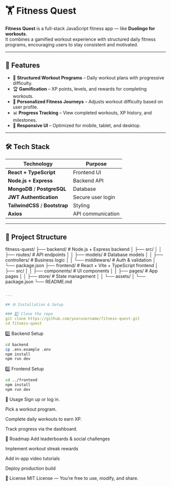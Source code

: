 # 🏋️ Fitness Quest

**Fitness Quest** is a full-stack JavaScript fitness app — like **Duolingo for workouts**.  
It combines a gamified workout experience with structured daily fitness programs, encouraging users to stay consistent and motivated.

---

## 🚀 Features

- 📅 **Structured Workout Programs** – Daily workout plans with progressive difficulty.
- 🏆 **Gamification** – XP points, levels, and rewards for completing workouts.
- 🧠 **Personalized Fitness Journeys** – Adjusts workout difficulty based on user profile.
- 📊 **Progress Tracking** – View completed workouts, XP history, and milestones.
- 📱 **Responsive UI** – Optimized for mobile, tablet, and desktop.

---

## 🛠 Tech Stack

| Technology      | Purpose |
|-----------------|---------|
| **React + TypeScript** | Frontend UI |
| **Node.js + Express**  | Backend API |
| **MongoDB** / **PostgreSQL** | Database |
| **JWT Authentication** | Secure user login |
| **TailwindCSS** / **Bootstrap** | Styling |
| **Axios**       | API communication |

---

## 📂 Project Structure

fitness-quest/
├── backend/ # Node.js + Express backend
│ ├── src/
│ │ ├── routes/ # API endpoints
│ │ ├── models/ # Database models
│ │ ├── controllers/ # Business logic
│ │ └── middleware/ # Auth & validation
│ └── package.json
├── frontend/ # React + Vite + TypeScript frontend
│ ├── src/
│ │ ├── components/ # UI components
│ │ ├── pages/ # App pages
│ │ ├── store/ # State management
│ │ └── assets/
│ └── package.json
└── README.md

```yaml

---

## ⚙️ Installation & Setup

### 1️⃣ Clone the repo
git clone https://github.com/yourusername/fitness-quest.git
cd fitness-quest
```
2️⃣ Backend Setup
```bash
cd backend
cp .env.example .env
npm install
npm run dev
```
3️⃣ Frontend Setup
```bash
cd ../frontend
npm install
npm run dev
```

📌 Usage
Sign up or log in.

Pick a workout program.

Complete daily workouts to earn XP.

Track progress via the dashboard.

🎯 Roadmap
 Add leaderboards & social challenges

 Implement workout streak rewards

 Add in-app video tutorials

 Deploy production build

📜 License
MIT License — You’re free to use, modify, and share.